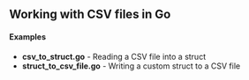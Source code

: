 ## Working with CSV files in Go

#### Examples

* **csv_to_struct.go** - Reading a CSV file into a struct
* **struct_to_csv_file.go** - Writing a custom struct to a CSV file
